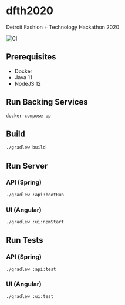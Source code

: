 # dfth2020
Detroit Fashion + Technology Hackathon 2020

![CI](https://github.com/tnewman/dfth2020/workflows/CI/badge.svg?branch=master)

## Prerequisites
- Docker
- Java 11
- NodeJS 12

## Run Backing Services
```bash
docker-compose up
```

## Build
```bash
./gradlew build
```

## Run Server
### API (Spring) 
```bash
./gradlew :api:bootRun
```

### UI (Angular)
```bash
./gradlew :ui:npmStart
```

## Run Tests
### API (Spring)
```bash
./gradlew :api:test
```

### UI (Angular)
```bash
./gradlew :ui:test
```

